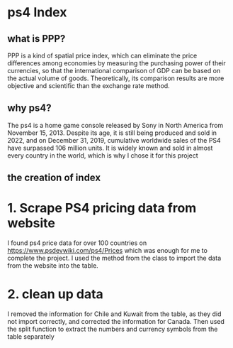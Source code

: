 # ps4 Index
## what is PPP?
PPP is a kind of spatial price index, which can eliminate the price differences among economies by measuring the purchasing power of their currencies, so that the international comparison of GDP can be based on the actual volume of goods. Theoretically, its comparison results are more objective and scientific than the exchange rate method.
## why ps4?
The ps4 is a home game console released by Sony in North America from November 15, 2013. Despite its age, it is still being produced and sold in 2022, and on December 31, 2019, cumulative worldwide sales of the PS4 have surpassed 106 million units. It is widely known and sold in almost every country in the world, which is why I chose it for this project
## the creation of index
# 1. Scrape PS4 pricing data from website
I found ps4 price data for over 100 countries on https://www.psdevwiki.com/ps4/Prices which was enough for me to complete the project. I used the method from the class to import the data from the website into the table.
# 2. clean up data
I removed the information for Chile and Kuwait from the table, as they did not import correctly, and corrected the information for Canada. Then used the split function to extract the numbers and currency symbols from the table separately 
